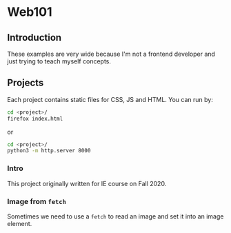 # Web101

## Introduction

These examples are very wide because I'm not a frontend developer and just trying to teach
myself concepts.

## Projects

Each project contains static files for CSS, JS and HTML.
You can run by:

```bash
cd <project>/
firefox index.html
```

or

```bash
cd <project>/
python3 -m http.server 8000
```

### Intro

This project originally written for IE course on Fall 2020.

### Image from `fetch`

Sometimes we need to use a `fetch` to read an image and set it into an image element.
